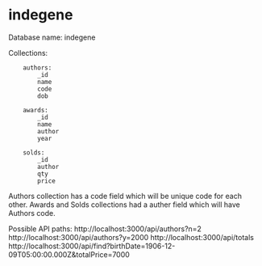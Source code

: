 # indegene

Database name: indegene

Collections:

        authors:
            _id
            name
            code
            dob
           
        awards:
            _id
            name
            author
            year
        
        solds:
            _id
            author
            qty
            price
            
            
            
Authors collection has a code field which will be unique code for each other.
Awards and Solds collections had a auther field which will have Authors code.

Possible API paths:
  http://localhost:3000/api/authors?n=2
  http://localhost:3000/api/authors?y=2000
  http://localhost:3000/api/totals
  http://localhost:3000/api/find?birthDate=1906-12-09T05:00:00.000Z&totalPrice=7000
